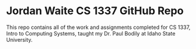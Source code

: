 # Jordan Waite CS 1337 GitHub Repo

This repo contains all of the work and assignments completed for CS 1337, Intro to Computing Systems, taught my Dr. Paul Bodily at Idaho State University.
